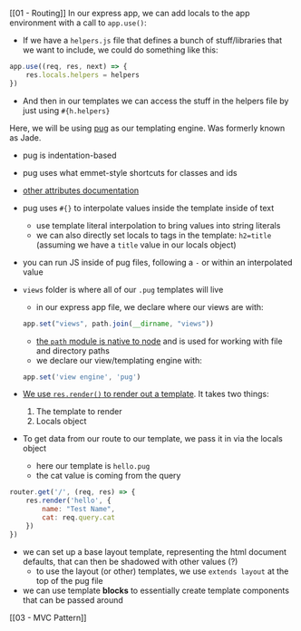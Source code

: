 [[01 - Routing]]
In our express app, we can add locals to the app environment with a call to `app.use()`:
- If we have a `helpers.js` file that defines a bunch of stuff/libraries that we want to include, we could do something like this:
```js
app.use((req, res, next) => {
	res.locals.helpers = helpers
})
```
- And then in our templates we can access the stuff in the helpers file by just using `#{h.helpers}`

Here, we will be using [pug](https://pugjs.org/api/getting-started.html) as our templating engine. Was formerly known as Jade.
- pug is indentation-based
- pug uses what emmet-style shortcuts for classes and ids
- [other attributes documentation](https://pugjs.org/language/attributes.html)
- pug uses `#{}` to interpolate values inside the template inside of text
	- use template literal interpolation to bring values into string literals
	- we can also directly set locals to tags in the template: `h2=title` (assuming we have a `title` value in our locals object)
- you can run JS inside of pug files, following a `-` or within an interpolated value
	
- `views` folder is where all of our `.pug` templates will live
	- in our express app file, we declare where our views are with:
	 ```js
	app.set("views", path.join(__dirname, "views"))
	```
	- [the `path` module is native to node](https://nodejs.org/api/path.html#path_path) and is used for working with file and directory paths
	- we declare our view/templating engine with:
	```js
	app.set('view engine', 'pug')
	```

- [We use `res.render()` to render out a template](https://expressjs.com/en/4x/api.html#res.render). It takes two things:
	1. The template to render
	2. Locals object

- To get data from our route to our template, we pass it in via the locals object
	- here our template is `hello.pug`
	- the cat value is coming from the query
```js
router.get('/', (req, res) => {
	res.render('hello', {
		name: "Test Name",
		cat: req.query.cat
	})
})
```

- we can set up a base layout template, representing the html document defaults, that can then be shadowed with other values (?)
	- to use the layout (or other) templates, we use `extends layout` at the top of the pug file
- we can use template **blocks** to essentially create template components that can be passed around

[[03 - MVC Pattern]]
